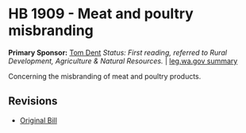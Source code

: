 # HB 1909 - Meat and poultry misbranding
**Primary Sponsor:** [Tom Dent](/person/leg/tom.dent.md)
*Status: First reading, referred to Rural Development, Agriculture & Natural Resources.* | [leg.wa.gov summary](https://app.leg.wa.gov/billsummary?BillNumber=1909&Year=2021)

Concerning the misbranding of meat and poultry products.

## Revisions
* [Original Bill](1/)
